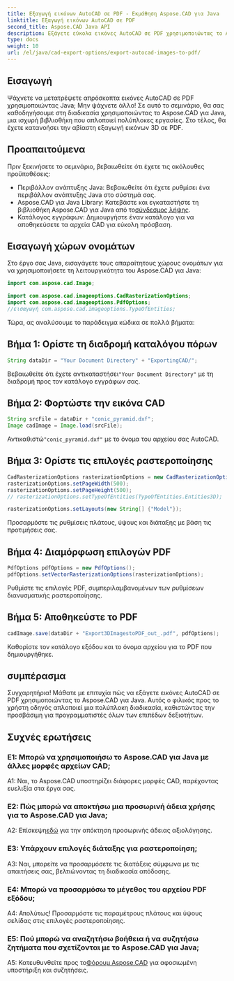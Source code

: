 ```yaml
---
title: Εξαγωγή εικόνων AutoCAD σε PDF - Εκμάθηση Aspose.CAD για Java
linktitle: Εξαγωγή εικόνων AutoCAD σε PDF
second_title: Aspose.CAD Java API
description: Εξάγετε εύκολα εικόνες AutoCAD σε PDF χρησιμοποιώντας το Aspose.CAD για Java. Ακολουθήστε τον βήμα προς βήμα οδηγό μας για απρόσκοπτη ενσωμάτωση.
type: docs
weight: 10
url: /el/java/cad-export-options/export-autocad-images-to-pdf/
---
```

## Εισαγωγή

Ψάχνετε να μετατρέψετε απρόσκοπτα εικόνες AutoCAD σε PDF χρησιμοποιώντας Java; Μην ψάχνετε άλλο! Σε αυτό το σεμινάριο, θα σας καθοδηγήσουμε στη διαδικασία χρησιμοποιώντας το Aspose.CAD για Java, μια ισχυρή βιβλιοθήκη που απλοποιεί πολύπλοκες εργασίες. Στο τέλος, θα έχετε κατανοήσει την αβίαστη εξαγωγή εικόνων 3D σε PDF.

## Προαπαιτούμενα

Πριν ξεκινήσετε το σεμινάριο, βεβαιωθείτε ότι έχετε τις ακόλουθες προϋποθέσεις:

- Περιβάλλον ανάπτυξης Java: Βεβαιωθείτε ότι έχετε ρυθμίσει ένα περιβάλλον ανάπτυξης Java στο σύστημά σας.
-  Aspose.CAD για Java Library: Κατεβάστε και εγκαταστήστε τη βιβλιοθήκη Aspose.CAD για Java από το[σύνδεσμος λήψης](https://releases.aspose.com/cad/java/).
- Κατάλογος εγγράφων: Δημιουργήστε έναν κατάλογο για να αποθηκεύσετε τα αρχεία CAD για εύκολη πρόσβαση.

## Εισαγωγή χώρων ονομάτων

Στο έργο σας Java, εισαγάγετε τους απαραίτητους χώρους ονομάτων για να χρησιμοποιήσετε τη λειτουργικότητα του Aspose.CAD για Java:

```java
import com.aspose.cad.Image;

import com.aspose.cad.imageoptions.CadRasterizationOptions;
import com.aspose.cad.imageoptions.PdfOptions;
//εισαγωγή com.aspose.cad.imageoptions.TypeOfEntities;
```

Τώρα, ας αναλύσουμε το παράδειγμα κώδικα σε πολλά βήματα:

## Βήμα 1: Ορίστε τη διαδρομή καταλόγου πόρων

```java
String dataDir = "Your Document Directory" + "ExportingCAD/";
```

 Βεβαιωθείτε ότι έχετε αντικαταστήσει`"Your Document Directory"` με τη διαδρομή προς τον κατάλογο εγγράφων σας.

## Βήμα 2: Φορτώστε την εικόνα CAD

```java
String srcFile = dataDir + "conic_pyramid.dxf";
Image cadImage = Image.load(srcFile);
```

 Αντικαθιστώ`"conic_pyramid.dxf"` με το όνομα του αρχείου σας AutoCAD.

## Βήμα 3: Ορίστε τις επιλογές ραστεροποίησης

```java
CadRasterizationOptions rasterizationOptions = new CadRasterizationOptions();
rasterizationOptions.setPageWidth(500);
rasterizationOptions.setPageHeight(500);
// rasterizationOptions.setTypeOfEntities(TypeOfEntities.Entities3D);

rasterizationOptions.setLayouts(new String[] {"Model"});
```

Προσαρμόστε τις ρυθμίσεις πλάτους, ύψους και διάταξης με βάση τις προτιμήσεις σας.

## Βήμα 4: Διαμόρφωση επιλογών PDF

```java
PdfOptions pdfOptions = new PdfOptions();
pdfOptions.setVectorRasterizationOptions(rasterizationOptions);
```

Ρυθμίστε τις επιλογές PDF, συμπεριλαμβανομένων των ρυθμίσεων διανυσματικής ραστεροποίησης.

## Βήμα 5: Αποθηκεύστε το PDF

```java
cadImage.save(dataDir + "Export3DImagestoPDF_out_.pdf", pdfOptions);
```

Καθορίστε τον κατάλογο εξόδου και το όνομα αρχείου για το PDF που δημιουργήθηκε.

## συμπέρασμα

Συγχαρητήρια! Μάθατε με επιτυχία πώς να εξάγετε εικόνες AutoCAD σε PDF χρησιμοποιώντας το Aspose.CAD για Java. Αυτός ο φιλικός προς το χρήστη οδηγός απλοποιεί μια πολύπλοκη διαδικασία, καθιστώντας την προσβάσιμη για προγραμματιστές όλων των επιπέδων δεξιοτήτων.

## Συχνές ερωτήσεις

### Ε1: Μπορώ να χρησιμοποιήσω το Aspose.CAD για Java με άλλες μορφές αρχείων CAD;

A1: Ναι, το Aspose.CAD υποστηρίζει διάφορες μορφές CAD, παρέχοντας ευελιξία στα έργα σας.

### Ε2: Πώς μπορώ να αποκτήσω μια προσωρινή άδεια χρήσης για το Aspose.CAD για Java;

 Α2: Επίσκεψη[εδώ](https://purchase.aspose.com/temporary-license/) για την απόκτηση προσωρινής άδειας αξιολόγησης.

### Ε3: Υπάρχουν επιλογές διάταξης για ραστεροποίηση;

A3: Ναι, μπορείτε να προσαρμόσετε τις διατάξεις σύμφωνα με τις απαιτήσεις σας, βελτιώνοντας τη διαδικασία απόδοσης.

### Ε4: Μπορώ να προσαρμόσω το μέγεθος του αρχείου PDF εξόδου;

Α4: Απολύτως! Προσαρμόστε τις παραμέτρους πλάτους και ύψους σελίδας στις επιλογές ραστεροποίησης.

### Ε5: Πού μπορώ να αναζητήσω βοήθεια ή να συζητήσω ζητήματα που σχετίζονται με το Aspose.CAD για Java;

 Α5: Κατευθυνθείτε προς το[Φόρουμ Aspose.CAD](https://forum.aspose.com/c/cad/19) για αφοσιωμένη υποστήριξη και συζητήσεις.